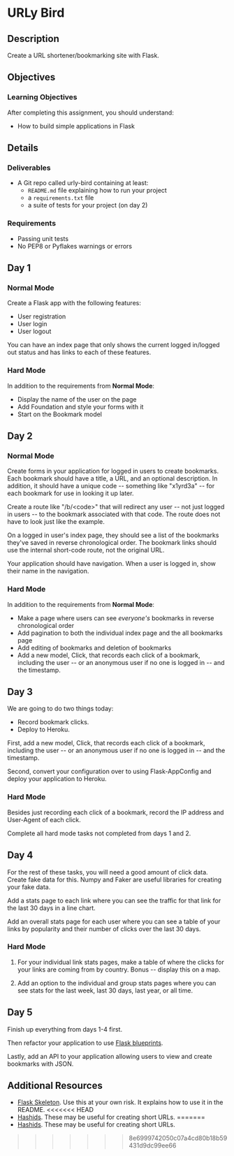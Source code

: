 # URLy Bird

## Description

Create a URL shortener/bookmarking site with Flask.

## Objectives

### Learning Objectives

After completing this assignment, you should understand:

* How to build simple applications in Flask

## Details

### Deliverables

* A Git repo called urly-bird containing at least:
  * `README.md` file explaining how to run your project
  * a `requirements.txt` file
  * a suite of tests for your project (on day 2)

### Requirements  

* Passing unit tests
* No PEP8 or Pyflakes warnings or errors

## Day 1

### Normal Mode

Create a Flask app with the following features:

* User registration
* User login
* User logout

You can have an index page that only shows the current logged in/logged out status and has links to each of these features.

### Hard Mode

In addition to the requirements from **Normal Mode**:

* Display the name of the user on the page
* Add Foundation and style your forms with it
* Start on the Bookmark model

## Day 2

### Normal Mode

Create forms in your application for logged in users to create bookmarks. Each bookmark should have a title, a URL, and an optional description. In addition, it should have a unique code -- something like "x1yrd3a" -- for each bookmark for use in looking it up later.

Create a route like "/b/\<code\>" that will redirect any user -- not just logged in users -- to the bookmark associated with that code. The route does not have to look just like the example.

On a logged in user's index page, they should see a list of the bookmarks they've saved in reverse chronological order. The bookmark links should use the internal short-code route, not the original URL.

Your application should have navigation. When a user is logged in, show their name in the navigation.

### Hard Mode

In addition to the requirements from **Normal Mode**:

* Make a page where users can see _everyone's_ bookmarks in reverse chronological order
* Add pagination to both the individual index page and the all bookmarks page
* Add editing of bookmarks and deletion of bookmarks
* Add a new model, Click, that records each click of a bookmark, including the user -- or an anonymous user if no one is logged in -- and the timestamp.


## Day 3

We are going to do two things today:

* Record bookmark clicks.
* Deploy to Heroku.

First, add a new model, Click, that records each click of a bookmark, including the user -- or an anonymous user if no one is logged in -- and the timestamp.

Second, convert your configuration over to using Flask-AppConfig and deploy your application to Heroku.

### Hard Mode

Besides just recording each click of a bookmark, record the IP address and User-Agent of each click.

Complete all hard mode tasks not completed from days 1 and 2.


## Day 4

For the rest of these tasks, you will need a good amount of click data. Create fake data for this. Numpy and Faker are useful libraries for creating your fake data.

Add a stats page to each link where you can see the traffic for that link for the last 30 days in a line chart.

Add an overall stats page for each user where you can see a table of your links by popularity and their number
of clicks over the last 30 days.

### Hard Mode

1. For your individual link stats pages, make a table of where the clicks for your links are coming from by country. Bonus -- display this on a map.

2. Add an option to the individual and group stats pages where you can see stats for the last week, last 30 days, last year, or all time.


## Day 5

Finish up everything from days 1-4 first.

Then refactor your application to use [Flask blueprints](http://flask.pocoo.org/docs/0.10/blueprints/).

Lastly, add an API to your application allowing users to view and create bookmarks with JSON.


## Additional Resources

* [Flask Skeleton](https://github.com/tiyd-python-2015-01/cookiecutter-flask). Use this at your own risk. It explains how to use it in the README.
<<<<<<< HEAD
* [Hashids](http://hashids.org/python/). These may be useful for creating short URLs.
=======
* [Hashids](http://hashids.org/python/). These may be useful for creating short URLs.
>>>>>>> 8e6999742050c07a4cd80b18b59431d9dc99ee66
